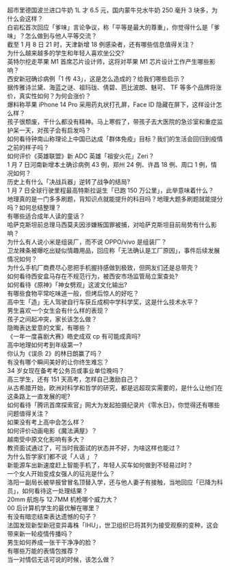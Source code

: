 超市里德国波兰进口牛奶 1L 才 6.5 元，国内蒙牛兑水牛奶 250 毫升 3 块多，为什么会这样？  
白岩松首次回应「爹味」言论争议，称「平等是最大的尊重」，你觉得什么是「爹味」？怎么做到与他人平等交流？  
截至 1 月 8 日 21 时，天津新增 18 例感染者，还有哪些信息值得关注？  
为什么越来越多的学生和年轻人喜欢坐公交?  
英特尔挖走苹果 M1 首席芯片设计师，这将对苹果 M1 芯片设计工作产生哪些影响？  
西安新冠确诊病例「1 传 43」，这是怎么造成的？给我们哪些启示？  
据传雅诗兰黛、海蓝之谜、祖玛珑、倩碧、芭比波朗、魅可、 TF 等多个品牌将涨价，真实性如何？为何会涨价？  
爆料称苹果 iPhone 14 Pro 采用药丸状打孔屏，Face ID 隐藏在屏下，这样设计怎么样？  
孩子很颓废，干什么都没有精神。马上寒假了，带孩子去大医院的急诊室和重症监护呆一天，对孩子会有启发吗？  
如何看待钟南山称理论上中国已达成「群体免疫」目标？我们的生活会回归到疫情之前的样子吗？  
如何评价《英雄联盟》新 ADC 英雄「祖安火花」Zeri？  
1 月 7 日河南新增本土确诊病例 43 例，郑州 24 例、许昌 18 例、周口 1 例，情况如何？  
历史上有什么「决战兵器」逆转了战争的结局?  
1 月 7 日全球行驶里程最高特斯拉诞生「已跑 150 万公里」，此举意味着什么？  
地理真的是一门多多刷题，背知识点就能提升的科目吗？地理大题多刷题就能提分吗？如何总结整理？  
有哪些适合成年人读的童话？  
哈萨克斯坦前总理马西莫夫因涉嫌叛国罪被捕，对哈萨克斯坦目前局势有什么影响？  
为什么有人说小米是组装厂，而不说 OPPO/vivo 是组装厂？  
卫龙辣条被曝吃出疑似情趣用品，回应称「无法确认是工厂原因」，事件后续发展情况如何？  
为什么手机厂商费尽心思把手机握持感做到极致，但网友们还是总带壳？  
如何看待西安盒马存在不规范行为，被西安市场监管局立案查处?  
如何看待《原神》「神女劈观」这波文化输出?  
有哪些食物平常吃味道一般，但烤后惊人的好吃？  
高中生「造」无人驾驶自行车获丘成桐中学科学奖，这是什么技术水平？  
男生喜欢一个女生会有什么样的表现？  
孩子之间起冲突，家长该怎么做？  
隐晦表达爱意的文案，有哪些？  
《一年一度喜剧大赛》皓史成双 cp 有可能成真吗?  
高中地理如何考到年级第一?  
你认为《误杀 2》的林日朗赢了吗？  
有没有哪个瞬间美好的让你终生难忘？  
34 岁女现在备考考公务员或事业单位晚吗？  
高三学生，还有 151 天高考，怎样自己激励自己？  
从古希腊开始，欧洲对科学和哲学的研究，都是远超现实需要的，是什么让他们在这条路上一直发展的呢?  
如何看待「腾讯首席探索官」网大为发起拍摄纪录片《零水日》，你觉得还有哪些问题值得关注？  
如果没有考上高中会怎么样？  
如何评价动画电影《魔法满屋》？  
越南受中原文化影响有多大？  
教资面试通过了，可当时我面试的状态并不好，为啥这样也能过？  
为什么哲学家们都不说「人话 」？  
新能源车出新速度赶上智能手机了，年轻人买车如何做到不轻易过时？  
一个女人开始变成女强人的征兆是什么？  
洛阳一副局长被举报曾冒名顶替入学，还与他人妻子有接触，当地回应「已降为科员」，如何看待这一处理结果？  
20mm 航炮与 12.7MM 机枪哪个威力大？  
00 后计算机学生的最优解在哪里？  
有没有暗恋结束表达遗憾的句子？  
法国发现新型新冠变异毒株「IHU」，世卫组织已将其列为接受观察的变种，这会带来新一轮疫情传播吗？  
男生如何养成一张干干净净的脸？  
有哪些万能的表情包推荐？  
当一对情侣无话可说的时候，该怎么做？  
